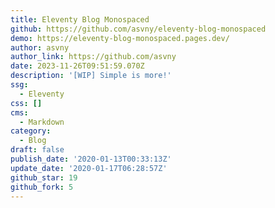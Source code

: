 ```yaml
---
title: Eleventy Blog Monospaced
github: https://github.com/asvny/eleventy-blog-monospaced
demo: https://eleventy-blog-monospaced.pages.dev/
author: asvny
author_link: https://github.com/asvny
date: 2023-11-26T09:51:59.070Z
description: '[WIP] Simple is more!'
ssg:
  - Eleventy
css: []
cms:
  - Markdown
category:
  - Blog
draft: false
publish_date: '2020-01-13T00:33:13Z'
update_date: '2020-01-17T06:28:57Z'
github_star: 19
github_fork: 5
---
```

